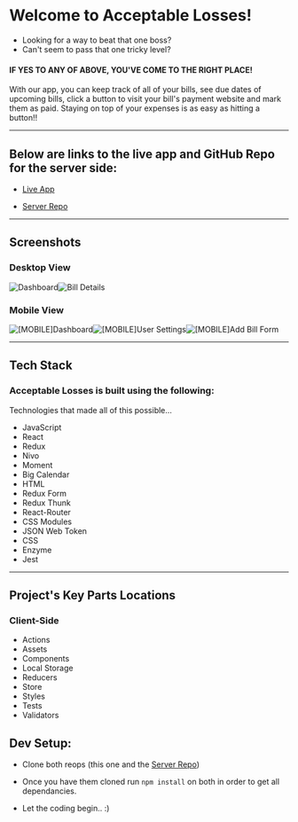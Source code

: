 # Welcome to Acceptable Losses!

  * Looking for a way to beat that one boss?
  * Can't seem to pass that one tricky level?
 
 #### IF YES TO ANY OF ABOVE, YOU'VE COME TO THE RIGHT PLACE!
        
      
With our app, you can keep track of all of your bills, see due dates of upcoming bills, click a button to
visit your bill's payment website and mark them as paid. Staying on top of your expenses is as easy as hitting
a button!!
        


__________________________
## Below are links to the live app and GitHub Repo for the server side:
* [Live App](https://acceptable-losses-client.herokuapp.com)

* [Server Repo](https://github.com/thinkful-ei21/acceptable-losses-server)

__________________________
## Screenshots

### Desktop View

![Dashboard](src/assets/README/summary-D.png)![Bill Details](src/assets/README/details-D.png)

### Mobile View

![[MOBILE]Dashboard](src/assets/README/summary-M.png)![[MOBILE]User Settings](src/assets/README/user-settings-M.png)![[MOBILE]Add Bill Form](src/assets/README/add-new-bil-M.png)
_________________
## Tech Stack

### Acceptable Losses is built using the following:

Technologies that made all of this possible...
* JavaScript
* React
* Redux
* Nivo
* Moment
* Big Calendar
* HTML
* Redux Form
* Redux Thunk
* React-Router
* CSS Modules
* JSON Web Token
* CSS
* Enzyme
* Jest
__________________________
## Project's Key Parts Locations

### Client-Side
* Actions
* Assets
* Components 
* Local Storage
* Reducers
* Store
* Styles
* Tests
* Validators

## Dev Setup:

* Clone both reops (this one and the [Server Repo](https://github.com/thinkful-ei21/acceptable-losses-server))

* Once you have them cloned run `npm install` on both in order to get all dependancies.

* Let the coding begin.. :)

